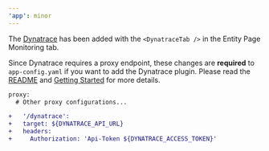 ```yaml
---
'app': minor
---
```


The [Dynatrace](https://github.com/backstage/backstage/tree/master/plugins/dynatrace) has been added with the `<DynatraceTab />` in the Entity Page Monitoring tab.

Since Dynatrace requires a proxy endpoint, these changes are **required** to `app-config.yaml` if you want to add the Dynatrace plugin. Please read the [README](../README.md) and [Getting Started](../showcase-docs/getting-started.md) for more details.

```diff
proxy:
  # Other proxy configurations...

+   '/dynatrace':
+   target: ${DYNATRACE_API_URL}
+   headers:
+     Authorization: 'Api-Token ${DYNATRACE_ACCESS_TOKEN}'
```
